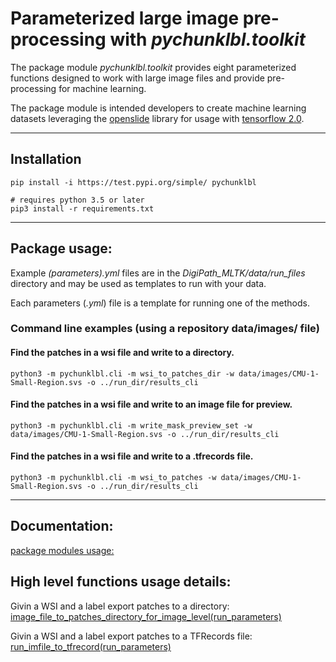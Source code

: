 # Parameterized large image pre-processing with _*pychunklbl.toolkit*_
The package module _*pychunklbl.toolkit*_ provides eight parameterized functions designed to work with large image files and provide pre-processing for machine learning.

The package module is intended developers to create machine learning datasets leveraging the [openslide](https://openslide.org/) library for usage with [tensorflow 2.0](https://www.tensorflow.org/).

****
## Installation
```
pip install -i https://test.pypi.org/simple/ pychunklbl

# requires python 3.5 or later
pip3 install -r requirements.txt
```

****
## Package usage:
Example *(parameters).yml* files are in the *DigiPath_MLTK/data/run_files* directory and may be used as templates to run with your data.

Each parameters (*.yml*) file is a template for running one of the methods. 

### Command line examples (using a repository data/images/ file)
#### Find the patches in a wsi file and write to a directory.
```
python3 -m pychunklbl.cli -m wsi_to_patches_dir -w data/images/CMU-1-Small-Region.svs -o ../run_dir/results_cli
```

#### Find the patches in a wsi file and write to an image file for preview.
```
python3 -m pychunklbl.cli -m write_mask_preview_set -w data/images/CMU-1-Small-Region.svs -o ../run_dir/results_cli
```

#### Find the patches in a wsi file and write to a .tfrecords file.
```
python3 -m pychunklbl.cli -m wsi_to_patches -w data/images/CMU-1-Small-Region.svs -o ../run_dir/results_cli
```


****
## Documentation:
[package modules usage:](https://ncsa.github.io/DigiPath_MLTK/) <br>

## High level functions usage details:
Givin a WSI and a label export patches to a directory: <br> [image_file_to_patches_directory_for_image_level(run_parameters)](https://ncsa.github.io/DigiPath_MLTK/image_file_to_patches_directory_for_image_level.html) <br>

Givin a WSI and a label export patches to a TFRecords file: <br> 
[run_imfile_to_tfrecord(run_parameters)](https://ncsa.github.io/DigiPath_MLTK/image_file_to_tfrecord_and_view_tfrecord.html) <br>


